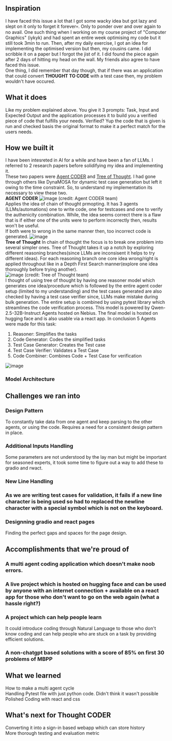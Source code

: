 ## Inspiration
I have faced this issue a lot that I got some wacky idea but got lazy and slept on it only to forget it forever💀. Only to ponder over and over again to no avail. One such thing when I working on my course project of "Computer Graphics" (iykyk) and had spent an entire week optimising my code but it still took 3min to run. Then, after my daily exercise, I got an idea for implementing the optimised version but then, my cousins came. I did scribble it on a paper but I forgot the jist of it. I did found the piece again after 2 days of hitting my head on the wall. My friends also agree to have faced this issue.<br>
One thing, I did remember that day though, that if there was an application that could convert <b>THOUGHT TO CODE </b> with a test case then, my problem wouldn't have occured.
## What it does
Like my problem explained above. You give it 3 prompts: Task, Input and Expected Output and the application processes it to build you a verified piece of code that fulfills your needs. Verified? Yup the code that is given is run and checked basis the original format to make it a perfect match for the users needs.
## How we built it
I have been intesreted in AI for a while and have been a fan of LLMs. I referred to 2 research papers before solidifying my idea and implementing it.<br>
These two papers were [Agent CODER](https://arxiv.org/html/2312.13010v2) and [Tree of Thought](https://arxiv.org/abs/2305.10601). I had gone through others like DynaMOSA for dynamic test case generation but left it owing to the time constraint. So, to understand my implementation its necessary to view these two.<br>
<B>AGENT CODER</B>
![image](https://github.com/user-attachments/assets/cc009d38-a2db-4453-aaac-1f4341045560) (credit: Agent CODER team)<br>
Applies the idea of chain of thought prmopting. It has 3 agents (LLMs/automations) one to write code, one for testcases and one to verify the authenicity combination. While, the idea seems correct there is a flaw that is if either one of the units were to perform incorrectly then, results won't be useful.<br>
If both were to wrong in the same manner then, too incorrect code is generated.
![image](https://github.com/user-attachments/assets/f6e13e69-9cb9-4c0d-996a-d3ca87d9e3f3)<br>
<B> Tree of Thought</B>
In chain of thought the focus is to break one problem into several simpler ones. Tree of Thought takes it up a notch by exploring different reasoning branches(since LLMs are inconsisent it helps to try different ideas). For each reasoning branch one core idea wrong/right is applied throughout like in a Depth First Search manner(explore one idea thoroughly before trying another).<br>
![image](https://github.com/user-attachments/assets/f2c0271e-52a8-425d-aac4-9728d1de2555) (credit: Tree of Thought team)<br>
I thought of using tree of thought by having one reasoner model which generates one idea/procedure which is followed by the entire agent coder setup (limited to my understanding) and the test cases generated are also checked by having a test case verifier since, LLMs make mistake during bulk generation. The entire setup is combined by using pytest library which streamlines the code verification process. This model is powered by Qwen-2.5-32B-Instruct Agents hosted on Nebius. The final model is hosted on hugging face and is also usable via a react app.
In conclusion 5 Agents were made for this task:
<ol>
<li>Reasoner: Simplifies the tasks</li>
<li>Code Generator: Codes the simplified tasks</li>
<li>Test Case Generator: Creates the Test case</li>
<li>Test Case Verifier: Validates a Test Case</li>
<li>Code Combiner: Combines Code + Test Case for verification</li>
</ol>

![image](https://github.com/user-attachments/assets/fbd7610e-0781-4741-aa0b-cd56f56713b0)
<h3>Model Architecture</h3>

## Challenges we ran into
<h3> Design Pattern</h3>
To constantly take data from one agent and keep parsing to the other agents, or using the code. Requires a need for a consistent design pattern in place.
<h3> Additional Inputs Handling </h3>
Some parameters are not understood by the lay man but might be important for seasoned experts, it took some time to figure out a way to add these to gradio and rwact.
<h3> New Line Handling <h3>
As we are writing test cases for validation, it fails if a new line character is being used so had to replaced the newline character with a special symbol which is not on the keyboard.<br>
<h3> Designning gradio and react pages</h3>
Finding the perfect gaps and spaces for the page design.


## Accomplishments that we're proud of
<h3> A multi agent coding application which doesn't make noob errors.</h3>
<h3> A live project which is hosted on hugging face and can be used by anyone with an internet connection + available on a react app for those who don't want to go on the web again (what a hassle right?) </h3>
<h3> A project which can help people learn </h3>
It could introduce coding through Natural Language to those who don't know coding and can help people who are stuck on a task by providing efficient solutions.<br>
<h3> A non-chatgpt based solutions with a score of 85% on first 30 problems of MBPP</h3>

## What we learned
How to make a multi agent cycle <br>
Handling Pytest file with just python code. Didn't think it wasn't possible <br>
Polished Coding with react and css <br>


## What's next for Thought CODER
Converting it into a sign-in based webapp which can store history<br>
More thorough testing and evaluation metric <br>
